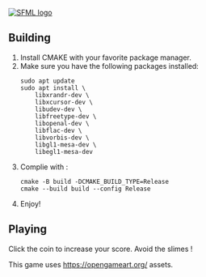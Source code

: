 [![SFML logo](https://www.sfml-dev.org/images/logo.png)](https://www.sfml-dev.org)
## Building

1. Install CMAKE with your favorite package manager.
2. Make sure you have the following packages installed:
    ```
    sudo apt update
    sudo apt install \
        libxrandr-dev \
        libxcursor-dev \
        libudev-dev \
        libfreetype-dev \
        libopenal-dev \
        libflac-dev \
        libvorbis-dev \
        libgl1-mesa-dev \
        libegl1-mesa-dev
    ```
3. Complie with :
    ```
    cmake -B build -DCMAKE_BUILD_TYPE=Release
    cmake --build build --config Release
    ```
4. Enjoy!

## Playing
Click the coin to increase your score. Avoid the slimes !

This game uses 
https://opengameart.org/ assets.

